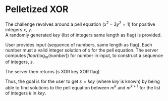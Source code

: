 # Pelletized XOR

The challenge revolves around a pell equation $(x^2 - 3y^2 = 1)$ for positive integers $x$, $y$.<br>
A randomly generated $key$ (list of integers same length as flag) is provided.

User provides input (sequence of numbers, same length as flag).
Each number must a valid integer solution of $x$ for the pell equation.
The server computes $floor(\log_{m}(number))$ for number in input, to construct a sequence of integers, $s$.

The server then returns (s XOR key XOR flag)

Thus, the goal is for the user to get $s = key$ (where $key$ is known) by being able to find solutions to the pell equation between $m^k$ and $m^{k+1}$ for the list of integers $k$ in $key$.
